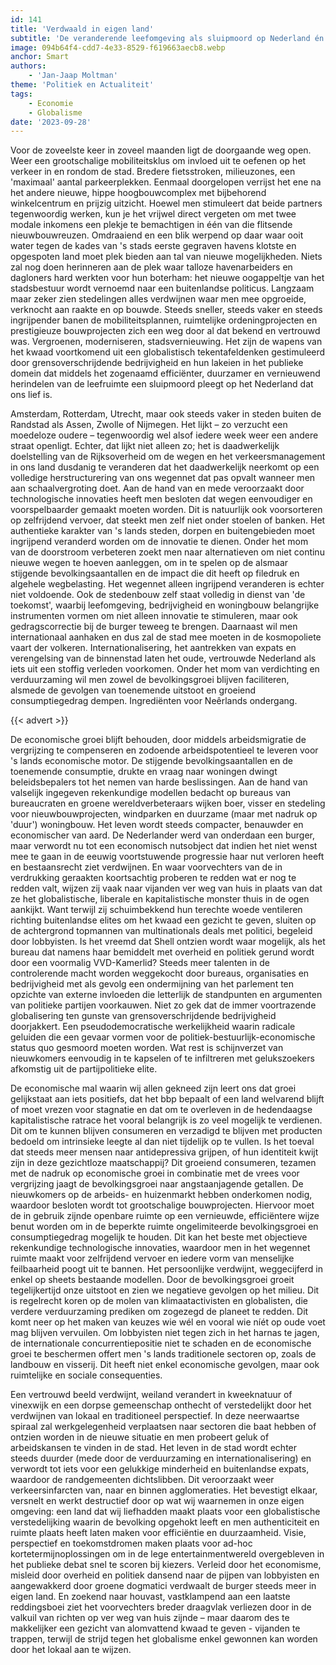 ```yaml
---
id: 141
title: 'Verdwaald in eigen land'
subtitle: 'De veranderende leefomgeving als sluipmoord op Nederland én wijze globalisme te verslaan'
image: 094b64f4-cdd7-4e33-8529-f619663aecb8.webp
anchor: Smart
authors:
    - 'Jan-Jaap Moltman'
theme: 'Politiek en Actualiteit'
tags:
    - Economie
    - Globalisme
date: '2023-09-28'
---
```


Voor de zoveelste keer in zoveel maanden ligt de doorgaande weg open. Weer een grootschalige mobiliteitsklus om invloed uit te oefenen op het verkeer in en rondom de stad. Bredere fietsstroken, milieuzones, een 'maximaal' aantal parkeerplekken. Eenmaal doorgelopen verrijst het ene na het andere nieuwe, hippe hoogbouwcomplex met bijbehorend winkelcentrum en prijzig uitzicht. Hoewel men stimuleert dat beide partners tegenwoordig werken, kun je het vrijwel direct vergeten om met twee modale inkomens een plekje te bemachtigen in één van die flitsende nieuwbouwreuzen. Omdraaiend en een blik werpend op daar waar ooit water tegen de kades van 's stads eerste gegraven havens klotste en opgespoten land moet plek bieden aan tal van nieuwe mogelijkheden. Niets zal nog doen herinneren aan de plek waar talloze havenarbeiders en dagloners hard werkten voor hun boterham: het nieuwe oogappeltje van het stadsbestuur wordt vernoemd naar een buitenlandse politicus. Langzaam maar zeker zien stedelingen alles verdwijnen waar men mee opgroeide, verknocht aan raakte en op bouwde. Steeds sneller, steeds vaker en steeds ingrijpender banen de mobiliteitsplannen, ruimtelijke ordeningprojecten en prestigieuze bouwprojecten zich een weg door al dat bekend en vertrouwd was. Vergroenen, moderniseren, stadsvernieuwing. Het zijn de wapens van het kwaad voortkomend uit een globalistisch tekentafeldenken gestimuleerd door grensoverschrijdende bedrijvigheid en hun lakeien in het publieke domein dat middels het zogenaamd efficiënter, duurzamer en vernieuwend herindelen van de leefruimte een sluipmoord pleegt op het Nederland dat ons lief is. 
 
Amsterdam, Rotterdam, Utrecht, maar ook steeds vaker in steden buiten de Randstad als Assen, Zwolle of Nijmegen. Het lijkt – zo verzucht een moedeloze oudere – tegenwoordig wel alsof iedere week weer een andere straat openligt. Echter, dat lijkt niet alleen zo; het is daadwerkelijk doelstelling van de Rijksoverheid om de wegen en het verkeersmanagement in ons land dusdanig te veranderen dat het daadwerkelijk neerkomt op een volledige herstructurering van ons wegennet dat pas opvalt wanneer men aan schaalvergroting doet. Aan de hand van en mede veroorzaakt door technologische innovaties heeft men besloten dat wegen eenvoudiger en voorspelbaarder gemaakt moeten worden. Dit is natuurlijk ook voorsorteren op zelfrijdend vervoer, dat steekt men zelf niet onder stoelen of banken. Het authentieke karakter van 's lands steden, dorpen en buitengebieden moet ingrijpend veranderd worden om de innovatie te dienen. Onder het mom van de doorstroom verbeteren zoekt men naar alternatieven om niet continu nieuwe wegen te hoeven aanleggen, om in te spelen op de alsmaar stijgende bevolkingsaantallen en de impact die dit heeft op filedruk en algehele wegbelasting. Het wegennet alleen ingrijpend veranderen is echter niet voldoende. Ook de stedenbouw zelf staat volledig in dienst van 'de toekomst', waarbij leefomgeving, bedrijvigheid en woningbouw belangrijke instrumenten vormen om niet alleen innovatie te stimuleren, maar ook gedragscorrectie bij de burger teweeg te brengen. Daarnaast wil men internationaal aanhaken en dus zal de stad mee moeten in de kosmopoliete vaart der volkeren. Internationalisering, het aantrekken van expats en verengelsing van de binnenstad laten het oude, vertrouwde Nederland als iets uit een stoffig verleden voorkomen. Onder het mom van verdichting en verduurzaming wil men zowel de bevolkingsgroei blijven faciliteren, alsmede de gevolgen van toenemende uitstoot en groeiend consumptiegedrag dempen. Ingrediënten voor Neêrlands ondergang.

{{< advert >}}
 
De economische groei blijft behouden, door middels arbeidsmigratie de vergrijzing te compenseren en zodoende arbeidspotentieel te leveren voor 's lands economische motor. De stijgende bevolkingsaantallen en de toenemende consumptie, drukte en vraag naar woningen dwingt beleidsbepalers tot het nemen van harde beslissingen. Aan de hand van valselijk ingegeven rekenkundige modellen bedacht op bureaus van bureaucraten en groene wereldverbeteraars wijken boer, visser en stedeling voor nieuwbouwprojecten, windparken en duurzame (maar met nadruk op 'duur') woningbouw. Het leven wordt steeds compacter, benauwder en economischer van aard. De Nederlander werd van onderdaan een burger, maar verwordt nu tot een economisch nutsobject dat indien het niet wenst mee te gaan in de eeuwig voortstuwende progressie haar nut verloren heeft en bestaansrecht ziet verdwijnen. En waar voorvechters van de in verdrukking geraakten koortsachtig proberen te redden wat er nog te redden valt, wijzen zij vaak naar vijanden ver weg van huis in plaats van dat ze het globalistische, liberale en kapitalistische monster thuis in de ogen aankijkt. Want terwijl zij schuimbekkend hun terechte woede ventileren richting buitenlandse elites om het kwaad een gezicht te geven, sluiten op de achtergrond topmannen van multinationals deals met politici, begeleid door lobbyisten. Is het vreemd dat Shell ontzien wordt waar mogelijk, als het bureau dat namens haar bemiddelt met overheid en politiek gerund wordt door een voormalig VVD-Kamerlid? Steeds meer talenten in de controlerende macht worden weggekocht door bureaus, organisaties en bedrijvigheid met als gevolg een ondermijning van het parlement ten opzichte van externe invloeden die letterlijk de standpunten en argumenten van politieke partijen voorkauwen. Niet zo gek dat de immer voortrazende globalisering ten gunste van grensoverschrijdende bedrijvigheid doorjakkert. Een pseudodemocratische werkelijkheid waarin radicale geluiden die een gevaar vormen voor de politiek-bestuurlijk-economische status quo gesmoord moeten worden. Wat rest is schijnverzet van nieuwkomers eenvoudig in te kapselen of te infiltreren met gelukszoekers afkomstig uit de partijpolitieke elite. 
 
De economische mal waarin wij allen gekneed zijn leert ons dat groei gelijkstaat aan iets positiefs, dat het bbp bepaalt of een land welvarend blijft of moet vrezen voor stagnatie en dat om te overleven in de hedendaagse kapitalistische ratrace het vooral belangrijk is zo veel mogelijk te verdienen. Dit om te kunnen blijven consumeren en verzadigd te blijven met producten bedoeld om intrinsieke leegte al dan niet tijdelijk op te vullen. Is het toeval dat steeds meer mensen naar antidepressiva grijpen, of hun identiteit kwijt zijn in deze gezichtloze maatschappij? Dit groeiend consumeren, tezamen met de nadruk op economische groei in combinatie met de vrees voor vergrijzing jaagt de bevolkingsgroei naar angstaanjagende getallen. De nieuwkomers op de arbeids- en huizenmarkt hebben onderkomen nodig, waardoor besloten wordt tot grootschalige bouwprojecten. Hiervoor moet de in gebruik zijnde openbare ruimte op een vernieuwde, efficiëntere wijze benut worden om in de beperkte ruimte ongelimiteerde bevolkingsgroei en consumptiegedrag mogelijk te houden. Dit kan het beste met objectieve rekenkundige technologische innovaties, waardoor men in het wegennet ruimte maakt voor zelfrijdend vervoer en iedere vorm van menselijke feilbaarheid poogt uit te bannen. Het persoonlijke verdwijnt, weggecijferd in enkel op sheets bestaande modellen. Door de bevolkingsgroei groeit tegelijkertijd onze uitstoot en zien we negatieve gevolgen op het milieu. Dit is regelrecht koren op de molen van klimaatactivisten en globalisten, die verdere verduurzaming prediken om zogezegd de planeet te redden. Dit komt neer op het maken van keuzes wie wél en vooral wie níét op oude voet mag blijven vervuilen. Om lobbyisten niet tegen zich in het harnas te jagen, de internationale concurrentiepositie niet te schaden en de economische groei te beschermen offert men 's lands traditionele sectoren op, zoals de landbouw en visserij. Dit heeft niet enkel economische gevolgen, maar ook ruimtelijke en sociale consequenties.  
 
Een vertrouwd beeld verdwijnt, weiland verandert in kweeknatuur of vinexwijk en een dorpse gemeenschap onthecht of verstedelijkt door het verdwijnen van lokaal en traditioneel perspectief. In deze neerwaartse spiraal zal werkgelegenheid verplaatsen naar sectoren die baat hebben of ontzien worden in de nieuwe situatie en men probeert geluk of arbeidskansen te vinden in de stad. Het leven in de stad wordt echter steeds duurder (mede door de verduurzaming en internationalisering) en verwordt tot iets voor een gelukkige minderheid en buitenlandse expats, waardoor de randgemeenten dichtslibben. Dit veroorzaakt weer verkeersinfarcten van, naar en binnen agglomeraties. Het bevestigt elkaar, versnelt en werkt destructief door op wat wij waarnemen in onze eigen omgeving: een land dat wij liefhadden maakt plaats voor een globalistische verstedelijking waarin de bevolking opgehokt leeft en men authenticiteit en ruimte plaats heeft laten maken voor efficiëntie en duurzaamheid. Visie, perspectief en toekomstdromen maken plaats voor ad-hoc kortetermijnoplossingen om in de lege entertainmentwereld overgebleven in het publieke debat snel te scoren bij kiezers. Verleid door het economisme, misleid door overheid en politiek dansend naar de pijpen van lobbyisten en aangewakkerd door groene dogmatici verdwaalt de burger steeds meer in eigen land. En zoekend naar houvast, vastklampend aan een laatste reddingsboei ziet het voorvechters breder draagvlak verliezen door in de valkuil van richten op ver weg van huis zijnde – maar daarom des te makkelijker een gezicht van alomvattend kwaad te geven - vijanden te trappen, terwijl de strijd tegen het globalisme enkel gewonnen kan worden door het lokaal aan te wijzen.
